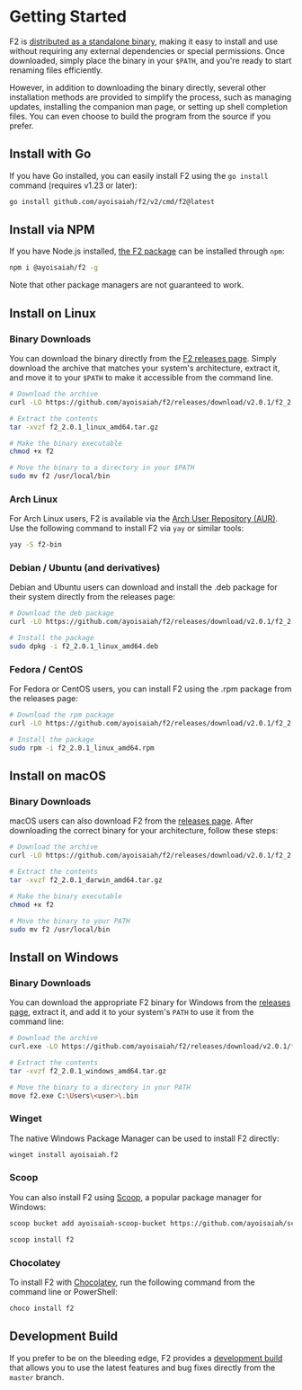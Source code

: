 # Getting Started

F2 is
[distributed as a standalone binary](https://github.com/ayoisaiah/f2/releases),
making it easy to install and use without requiring any external dependencies or
special permissions. Once downloaded, simply place the binary in your `$PATH`,
and you're ready to start renaming files efficiently.

However, in addition to downloading the binary directly, several other
installation methods are provided to simplify the process, such as managing
updates, installing the companion man page, or setting up shell completion
files. You can even choose to build the program from the source if you prefer.

## Install with Go

If you have Go installed, you can easily install F2 using the `go install`
command (requires v1.23 or later):

```bash
go install github.com/ayoisaiah/f2/v2/cmd/f2@latest
```

## Install via NPM

If you have Node.js installed,
[the F2 package](https://www.npmjs.com/package/@ayoisaiah/f2) can be installed
through `npm`:

```bash [npm]
npm i @ayoisaiah/f2 -g
```

Note that other package managers are not guaranteed to work.

## Install on Linux

### Binary Downloads

You can download the binary directly from the
[F2 releases page](https://github.com/ayoisaiah/f2/releases). Simply download
the archive that matches your system's architecture, extract it, and move it to
your `$PATH` to make it accessible from the command line.

```bash
# Download the archive
curl -LO https://github.com/ayoisaiah/f2/releases/download/v2.0.1/f2_2.0.1_linux_amd64.tar.gz

# Extract the contents
tar -xvzf f2_2.0.1_linux_amd64.tar.gz

# Make the binary executable
chmod +x f2

# Move the binary to a directory in your $PATH
sudo mv f2 /usr/local/bin
```

### Arch Linux

For Arch Linux users, F2 is available via the
[Arch User Repository (AUR)](https://aur.archlinux.org/packages/f2-bin/). Use
the following command to install F2 via `yay` or similar tools:

```bash
yay -S f2-bin
```

### Debian / Ubuntu (and derivatives)

Debian and Ubuntu users can download and install the .deb package for their
system directly from the releases page:

```bash
# Download the deb package
curl -LO https://github.com/ayoisaiah/f2/releases/download/v2.0.1/f2_2.0.1_linux_amd64.deb

# Install the package
sudo dpkg -i f2_2.0.1_linux_amd64.deb
```

### Fedora / CentOS

For Fedora or CentOS users, you can install F2 using the .rpm package from the
releases page:

```bash
# Download the rpm package
curl -LO https://github.com/ayoisaiah/f2/releases/download/v2.0.1/f2_2.0.1_linux_amd64.rpm

# Install the package
sudo rpm -i f2_2.0.1_linux_amd64.rpm
```

## Install on macOS

### Binary Downloads

macOS users can also download F2 from the
[releases page](https://github.com/ayoisaiah/f2/releases). After downloading the
correct binary for your architecture, follow these steps:

```bash
# Download the archive
curl -LO https://github.com/ayoisaiah/f2/releases/download/v2.0.1/f2_2.0.1_darwin_amd64.tar.gz

# Extract the contents
tar -xvzf f2_2.0.1_darwin_amd64.tar.gz

# Make the binary executable
chmod +x f2

# Move the binary to your PATH
sudo mv f2 /usr/local/bin
```

## Install on Windows

### Binary Downloads

You can download the appropriate F2 binary for Windows from the
[releases page](https://github.com/ayoisaiah/f2/releases), extract it, and add
it to your system's `PATH` to use it from the command line:

```sh
# Download the archive
curl.exe -LO https://github.com/ayoisaiah/f2/releases/download/v2.0.1/f2_2.0.1_windows_amd64.tar.gz

# Extract the contents
tar -xvzf f2_2.0.1_windows_amd64.tar.gz

# Move the binary to a directory in your PATH
move f2.exe C:\Users\<user>\.bin
```

### Winget

The native Windows Package Manager can be used to install F2 directly:

```sh
winget install ayoisaiah.f2
```

### Scoop

You can also install F2 using [Scoop](https://scoop.sh/), a popular package
manager for Windows:

```sh
scoop bucket add ayoisaiah-scoop-bucket https://github.com/ayoisaiah/scoop-bucket
```

```sh
scoop install f2
```

### Chocolatey

To install F2 with [Chocolatey](https://community.chocolatey.org/packages/f2),
run the following command from the command line or PowerShell:

```sh
choco install f2
```

## Development Build

If you prefer to be on the bleeding edge, F2 provides a
[development build](https://github.com/ayoisaiah/f2/releases/tag/nightly) that
allows you to use the latest features and bug fixes directly from the `master`
branch.
